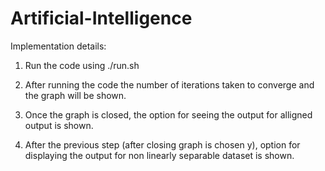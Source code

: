 # Artificial-Intelligence

Implementation details:

1) Run the code using ./run.sh

2) After running the code the number of iterations taken to converge and the graph will be shown.

3) Once the graph is closed, the option for seeing the output for alligned output is shown.

4) After the previous step (after closing graph is chosen y), option for displaying the output for non linearly separable dataset is shown.

